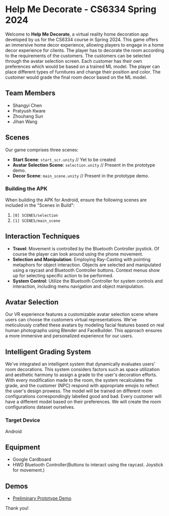 # Help Me Decorate - CS6334 Spring 2024

Welcome to **Help Me Decorate**, a virtual reality home decoration app developed by us for the CS6334 course in Spring 2024. This game offers an immersive home decor experience, allowing players to engage in a home decor experience for clients. The player has to decorate the room according to the requirements of the customers. The customers can be selected through the avatar selection screen. Each customer has their own preferences which would be based on a trained ML model. The player can place different types of furnitures and change their position and color. The customer would grade the final room decor based on the ML model.

## Team Members
- Shangyi Chen
- Pratyush Kware
- Zhouhang Sun
- Jihan Wang
  
## Scenes
Our game comprises three scenes:
- **Start Scene**: `start_scr.unity` // Yet to be created
- **Avatar Selection Scene**: `selection.unity` // Present in the prototype demo.
- **Decor Scene**: `main_scene.unity` // Present in the prototype demo.

### Building the APK
When building the APK for Android, ensure the following scenes are included in the "Scenes in Build":
1. `[0] SCENES/selection`
2. `[1] SCENES/main_scene`

## Interaction Techniques
- **Travel**: Movement is controlled by the Bluetooth Controller joystick. Of course the player can look around using the phone movement.
- **Selection and Manipulation**: Employing Ray-Casting with pointing metaphors for object interaction. Objects are selected and manipulated using a raycast and Bluetooth Controller buttons. Context menus show up for selecting specific action to be performed.
- **System Control**: Utilize the Bluetooth Controller for system controls and interaction, including menu navigation and object manipulation.

## Avatar Selection
Our VR experience features a customizable avatar selection scene where users can choose the customers virtual representations. We've meticulously crafted these avatars by modeling facial features based on real human photographs using Blender and FaceBuilder. This approach ensures a more immersive and personalized experience for our users.

## Intelligent Grading System
We've integrated an intelligent system that dynamically evaluates users' room decorations. This system considers factors such as space utilization and aesthetic harmony to assign a grade to the user's decoration efforts. With every modification made to the room, the system recalculates the grade, and the customer (NPC) respond with appropriate emojis to reflect the user's design prowess. The model will be trained on different room configurations correspondingly labelled good and bad. Every customer will have a different model based on their preferences. We will create the room configurations dataset ourselves.

### Target Device
Android

## Equipment
- Google Cardboard
- HWD Bluetooth Controller(Buttons to interact using the raycast. Joystick for movement.)

## Demos
- [Preliminary Prototype Demo](https://youtu.be/fvvBiin__44)


Thank you!
